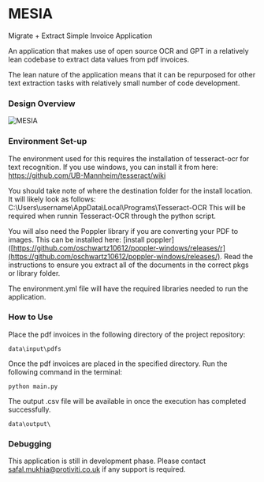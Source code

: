 # MESIA
Migrate + Extract Simple Invoice Application

An application that makes use of open source OCR and GPT in a relatively lean codebase to extract data values from pdf invoices. 

The lean nature of the application means that it can be repurposed for other text extraction tasks with relatively small number of code development.

### Design Overview

![MESIA](https://user-images.githubusercontent.com/50050912/235702279-94b33e08-066d-4c77-8423-279839f07320.jpg)

### Environment Set-up

The environment used for this requires the installation of tesseract-ocr for text recognition. If you use windows, you can install it from here: 
https://github.com/UB-Mannheim/tesseract/wiki

You should take note of where the destination folder for the install location. It will likely look as follows: C:\Users\username\AppData\Local\Programs\Tesseract-OCR
This will be required when runnin Tesseract-OCR through the python script.

You will also need the Poppler library if you are converting your PDF to images. This can be installed here: [install poppler]([https://github.com/oschwartz10612/poppler-windows/releases/r](https://github.com/oschwartz10612/poppler-windows/releases/). Read the instructions to ensure you extract all of the documents in the correct pkgs or library folder.

The environment.yml file will have the required libraries needed to run the application. 


### How to Use

Place the pdf invoices in the following directory of the project repository: 

```data\input\pdfs```

Once the pdf invoices are placed in the specified directory. Run the following command in the terminal:

```python main.py```

The output .csv file will be available in once the execution has completed successfully.

```data\output\``` 

### Debugging

This application is still in development phase. Please contact safal.mukhia@protiviti.co.uk if any support is required.
